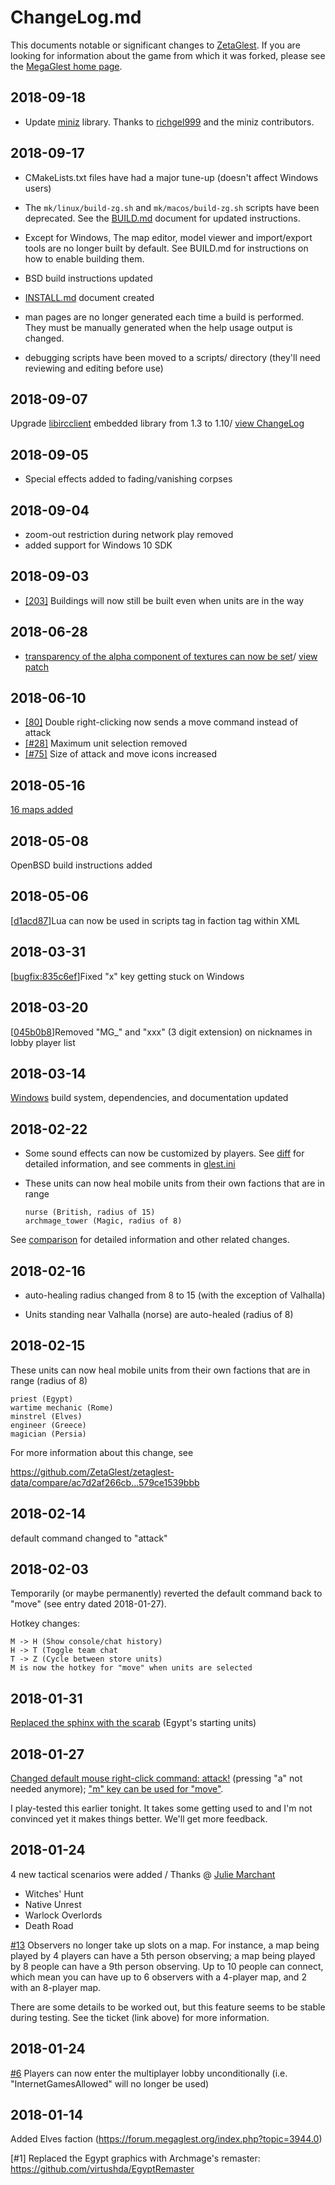 # ChangeLog.md

This documents notable or significant changes to
[ZetaGlest](https://zetaglest.github.io/). If you are looking for
information about the game from which it was forked, please see the
[MegaGlest home page](https://megaglest.org/).

## 2018-09-18

* Update [miniz](https://github.com/richgel999/miniz) library. Thanks
  to [richgel999](https://github.com/richgel999) and the miniz contributors.

## 2018-09-17

* CMakeLists.txt files have had a major tune-up (doesn't affect Windows users)

* The `mk/linux/build-zg.sh` and `mk/macos/build-zg.sh` scripts have
  been deprecated. See the
  [BUILD.md](https://github.com/ZetaGlest/zetaglest-source/blob/develop/BUILD.md)
  document for updated instructions.

* Except for Windows, The map editor, model viewer and import/export
  tools are no longer built by default. See BUILD.md for instructions on
  how to enable building them.

* BSD build instructions updated

* [INSTALL.md](https://github.com/ZetaGlest/zetaglest-source/blob/develop/INSTALL.md) document created

* man pages are no longer generated each time a build is performed.
  They must be manually generated when the help usage output is changed.

* debugging scripts have been moved to a scripts/ directory (they'll
  need reviewing and editing before use)

## 2018-09-07

Upgrade [libircclient](https://sourceforge.net/projects/libircclient/) embedded library from 1.3 to 1.10/
[view ChangeLog](https://github.com/ZetaGlest/zetaglest-source/commit/64cc6c3cb10c7fd6d97fa0af4a10b431100c58b0#diff-2a35002207d9e074987b668f273e598d)


## 2018-09-05

* Special effects added to fading/vanishing corpses


## 2018-09-04

* zoom-out restriction during network play removed
* added support for Windows 10 SDK


## 2018-09-03

* [[203]](https://github.com/ZetaGlest/zetaglest-source/issues/203)
Buildings will now still be built even when units are in the way

## 2018-06-28

* [transparency of the alpha component of textures can now be set](https://zetaglest.github.io/docs/modelling/textures.html#Transparency)/
[view patch](https://github.com/ZetaGlest/zetaglest-source/commit/b1760253fdb3e5b9b38c3bcf3d5f154044536b0c)

## 2018-06-10

* [[80]](https://github.com/ZetaGlest/zetaglest-source/issues/80)
Double right-clicking now sends a move command instead of attack
* [[#28]](https://github.com/ZetaGlest/zetaglest-source/issues/28)
Maximum unit selection removed
* [[#75]](https://github.com/ZetaGlest/zetaglest-source/issues/75)
Size of attack and move icons increased

## 2018-05-16

[16 maps added](https://github.com/ZetaGlest/zetaglest-data/compare/4c67d4bfba21...9dfb37450e07)

## 2018-05-08

OpenBSD build instructions added

## 2018-05-06

[[d1acd87](https://github.com/ZetaGlest/zetaglest-source/commit/d1acd8742395bca8b37656e9e8065022902586fe)]Lua
can now be used in scripts tag in faction tag within XML

## 2018-03-31

[[bugfix:835c6ef](https://github.com/ZetaGlest/zetaglest-source/commit/835c6efd924ed7e62ccd43e064bc6b7f5cdecbfc)]Fixed
"x" key getting stuck on Windows

## 2018-03-20

[[045b0b8](https://github.com/ZetaGlest/zetaglest-source/commit/045b0b88e051f7163fbef42fa0adc63a326ca186)]Removed "MG_" and "xxx" (3 digit extension) on nicknames in lobby player list

## 2018-03-14

[Windows](https://github.com/ZetaGlest/zetaglest-source/commits/develop/mk/windows) build
system, dependencies, and documentation updated

## 2018-02-22

* Some sound effects can now be customized by players. See
[diff](https://github.com/ZetaGlest/zetaglest-source/commit/73aa999de7f257b706f94c448a2fb7c2505fb746)
for detailed information, and see comments in
[glest.ini](https://github.com/ZetaGlest/zetaglest-source/blob/73aa999de7f257b706f94c448a2fb7c2505fb746/mk/linux/glest.ini#L98)

* These units can now heal mobile units from their own factions that are
in range

      nurse (British, radius of 15)
      archmage_tower (Magic, radius of 8)

See
[comparison](https://github.com/ZetaGlest/zetaglest-data/compare/e2d1ca55cb88...8762e708669e)
for detailed information and other related changes.

## 2018-02-16

* auto-healing radius changed from 8 to 15 (with the exception of Valhalla)

* Units standing near Valhalla (norse) are auto-healed (radius of 8)

## 2018-02-15

These units can now heal mobile units from their own factions that are
in range (radius of 8)

    priest (Egypt)
    wartime mechanic (Rome)
    minstrel (Elves)
    engineer (Greece)
    magician (Persia)

For more information about this change, see

https://github.com/ZetaGlest/zetaglest-data/compare/ac7d2af266cb...579ce1539bbb


## 2018-02-14

default command changed to "attack"

## 2018-02-03

Temporarily (or maybe permanently) reverted the default command back to
"move" (see entry dated 2018-01-27).

Hotkey changes:

    M -> H (Show console/chat history)
    H -> T (Toggle team chat
    T -> Z (Cycle between store units)
    M is now the hotkey for "move" when units are selected

## 2018-01-31

[Replaced the sphinx with the scarab](https://github.com/ZetaGlest/zetaglest-data/commit/60e734180ecb7f925144c94bef339e6130f9ae20)
(Egypt's starting units)

## 2018-01-27

[Changed default mouse right-click command: attack!](https://github.com/ZetaGlest/zetaglest-source/commit/2c4fc340de958f6b94b40ee62eabff015625e62b)
(pressing "a" not needed anymore); ["m" key can be used for "move"](https://github.com/ZetaGlest/zetaglest-source/commit/bf5a04be18f2b16b8a565acff4baabc5fbfed293).

I play-tested this earlier tonight. It takes some getting used to and
I'm not convinced yet it makes things better. We'll get more feedback.

## 2018-01-24

4 new tactical scenarios were added / Thanks @ [Julie Marchant](https://github.com/onpon4)

* Witches' Hunt
* Native Unrest
* Warlock Overlords
* Death Road

[#13](https://github.com/ZetaGlest/zetaglest-source/issues/13)
Observers no longer take up slots on a map. For instance, a map being
played by 4 players can have a 5th person observing; a map being played
by 8 people can have a 9th person observing. Up to 10 people can
connect, which mean you can have up to 6 observers with a 4-player map,
and 2 with an 8-player map.

There are some details to be worked out, but this feature seems to be
stable during testing. See the ticket (link above) for more
information.

## 2018-01-24

[#6](https://github.com/ZetaGlest/zetaglest-source/issues/6) Players
can now enter the multiplayer lobby unconditionally (i.e.
"InternetGamesAllowed" will no longer be used)

## 2018-01-14

Added Elves faction (https://forum.megaglest.org/index.php?topic=3944.0)

[#1] Replaced the Egypt graphics with
Archmage's remaster: https://github.com/virtushda/EgyptRemaster
